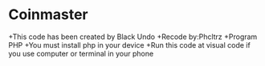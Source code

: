 # Coinmaster
+This code has been created by Black Undo
+Recode by:Phcltrz
+Program PHP
+You must install php in your device
+Run this code at visual code if you use computer or terminal in your phone
